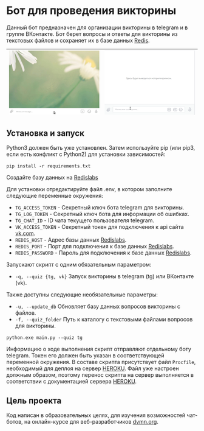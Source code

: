 # Бот для проведения викторины

Данный бот предназначен для организации викторины в telegram и в группе ВКонтакте. Бот берет вопросы и ответы для викторины из текстовых файлов и сохраняет их в базе данных [Redis](https://redislabs.com).

![Alt text](demo_tg.gif) | ![Alt text](demo_vk.gif)
------------------------ | ----------------------------

## Установка и запуск

Python3 должен быть уже установлен. Затем используйте pip (или pip3, если есть конфликт с Python2) для установки зависимостей:

```
pip install -r requirements.txt
```

Создайте базу данных на [Redislabs](https://redislabs.com)

Для установки отредактируйте файл .env, в котором заполните следующие переменные окружения:
- `TG_ACCESS_TOKEN` - Секретный ключ бота telegram для викторины.
- `TG_LOG_TOKEN` - Секретный ключ бота для информации об ошибках.
- `TG_CHAT_ID` - ID чата текущего пользователя telegram.
- `VK_ACCESS_TOKEN` - Секретный токен для подключения к api сайта [vk.com](http://www.vk.com).
- `REDIS_HOST` - Адрес базы данных [Redislabs](https://redislabs.com).
- `REDIS_PORT` - Порт для подключения к базе данных [Redislabs](https://redislabs.com).
- `REDIS_PASSWORD` - Пароль для подключения к базе данных [Redislabs](https://redislabs.com).


Запускают скрипт с одним обязательным параметром:
- `-q, --quiz {tg, vk}`  Запуск викторины в telegram (tg) или ВКонтакте (vk).

Также доступны следующие необязательные параметры:
- `-u, --update_db`    Обновляет базу данных вопросов викторины с файлов.
- `-f, --quiz_folder`  Путь к каталогу с текстовыми файлами вопросов для викторины.

```
python.exe main.py --quiz tg
```	

Информацию о ходе выполнения скрипт отправляют отдельному боту telegram. Токен его должен быть указан в соответствующей переменной окружения.
В составе скрипта присутствует файл `Procfile`, необходимый для деплоя на сервер [HEROKU](https://heroku.com). Файл уже настроен должным образом, поэтому перенос скрипта на сервер выполняется в соответствии с документацией сервера [HEROKU](https://devcenter.heroku.com/articles/git).


## Цель проекта

Код написан в образовательных целях, для изучения возможностей чат-ботов, на онлайн-курсе для веб-разработчиков [dvmn.org](https://dvmn.org).
